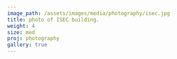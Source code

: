 ```yaml
---
image_path: /assets/images/media/photography/isec.jpg
title: photo of ISEC building.
weight: 4
size: med
proj: photography
gallery: true
---
```

